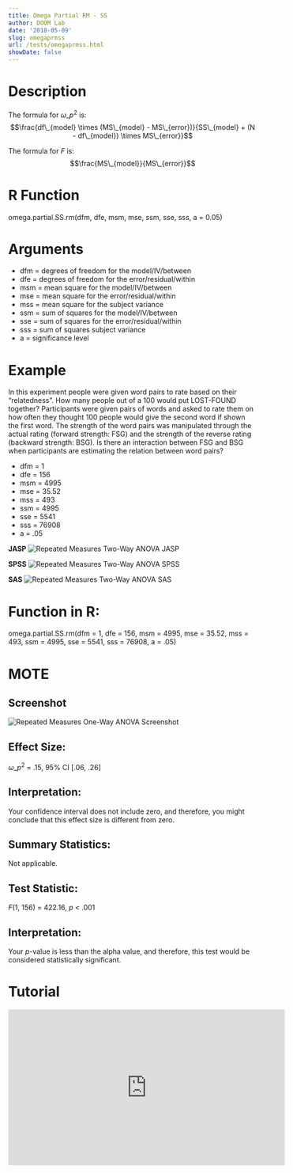 ```yaml
---
title: Omega Partial RM - SS
author: DOOM Lab
date: '2018-05-09'
slug: omegaprmss
url: /tests/omegaprmss.html
showDate: false
---
```


<script src="//yihui.name/js/math-code.js"></script>
<script type = "text/x-mathjax-config">
MathJax.Hub.Config({
tex2jax: {
inlineMath: [['$', '$']],
}
})
</script>
<script async
src="//cdn.bootcss.com/mathjax/2.7.1/MathJax.js?config=TeX-MML-AM_CHTML">
</script>

# Description   

The formula for $\omega\_p^2$ is: $$\frac{df\_{model} \times (MS\_{model} - MS\_{error})}{SS\_{model} + (N - df\_{model}) \times MS\_{error}}$$

The formula for *F* is: $$\frac{MS\_{model}}{MS\_{error}}$$

# R Function

omega.partial.SS.rm(dfm, dfe, msm, mse, ssm, sse, sss, a = 0.05)

# Arguments 

+ dfm = degrees of freedom for the model/IV/between   
+ dfe = degrees of freedom for the error/residual/within 
+ msm = mean square for the model/IV/between
+ mse = mean square for the error/residual/within
+ mss = mean square for the subject variance
+ ssm = sum of squares for the model/IV/between
+ sse = sum of squares for the error/residual/within
+ sss = sum of squares subject variance
+ a	= significance level

# Example  

In this experiment people were given word pairs to rate based on their “relatedness”. How many people out of a 100 would put LOST-FOUND together? Participants were given pairs of words and asked to rate them on how often they thought 100 people would give the second word if shown the first word.  The strength of the word pairs was manipulated through the actual rating (forward strength: FSG) and the strength of the reverse rating (backward strength: BSG). Is there an interaction between FSG and BSG when participants are estimating the relation between word pairs?

+ dfm = 1  
+ dfe = 156
+ msm = 4995
+ mse = 35.52
+ mss = 493
+ ssm = 4995
+ sse = 5541
+ sss = 76908  
+ a	= .05

**JASP**
![Repeated Measures Two-Way ANOVA JASP](https://raw.githubusercontent.com/doomlab/shiny-server/master/MOTE/examples/rm%202%20ANOVA%20JASP.png)

**SPSS**
![Repeated Measures Two-Way ANOVA SPSS](https://raw.githubusercontent.com/doomlab/shiny-server/master/MOTE/examples/rm%202%20anova%20SPSS.png)

**SAS**
![Repeated Measures Two-Way ANOVA SAS](https://raw.githubusercontent.com/doomlab/shiny-server/master/MOTE/examples/rm%202%20anova%20SAS.PNG)

# Function in R: 

omega.partial.SS.rm(dfm = 1, dfe = 156, msm = 4995, mse = 35.52, mss = 493, ssm = 4995, sse = 5541, sss = 76908, a = .05)

# MOTE

## Screenshot

![Repeated Measures One-Way ANOVA Screenshot](../images/anovarm2.jpg)

## Effect Size:

$\omega\_p^2$ = .15, 95% CI [.06, .26]

## Interpretation: 

Your confidence interval does not include zero, and therefore, you might conclude that this effect size is different from zero.

## Summary Statistics: 

Not applicable. 

## Test Statistic: 

*F*(1, 156) = 422.16, *p* < .001

## Interpretation: 

Your *p*-value is less than the alpha value, and therefore, this test would be considered statistically significant.

# Tutorial

<iframe width="560" height="315" src="https://www.youtube.com/embed/Y1piNdNdMbc" frameborder="0" allow="autoplay; encrypted-media" allowfullscreen></iframe>
